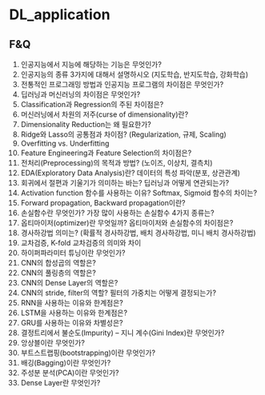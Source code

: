 # DL_application

## F&Q

<ol>
  <li>인공지능에서 지능에 해당하는 기능은 무엇인가?</li>
  <li>인공지능의 종류 3가지에 대해서 설명하시오 (지도학습, 반지도학습, 강화학습)</li>
  <li>전통적인 프로그래밍 방법과 인공지능 프로그램의 차이점은 무엇인가?</li>
  <li>딥러닝과 머신러닝의 차이점은 무엇인가?</li>
  <li>Classification과 Regression의 주된 차이점은?</li>
  <li>머신러닝에서 차원의 저주(curse of dimensionality)란?</li>
  <li>Dimensionality Reduction는 왜 필요한가?</li>
  <li>Ridge와 Lasso의 공통점과 차이점? (Regularization, 규제, Scaling)</li>
  <li>Overfitting vs. Underfitting</li>
  <li>Feature Engineering과 Feature Selection의 차이점은?</li>
  <li>전처리(Preprocessing)의 목적과 방법? (노이즈, 이상치, 결측치)</li>
  <li>EDA(Exploratory Data Analysis)란? 데이터의 특성 파악(분포, 상관관계)</li>
  <li>회귀에서 절편과 기울기가 의미하는 바는? 딥러닝과 어떻게 연관되는가?</li>
  <li>Activation function 함수를 사용하는 이유? Softmax, Sigmoid 함수의 차이는?</li>
  <li>Forward propagation, Backward propagation이란?</li>
  <li>손실함수란 무엇인가? 가장 많이 사용하는 손실함수 4가지 종류는?</li>
  <li>옵티마이저(optimizer)란 무엇일까? 옵티마이저와 손실함수의 차이점은?</li>
  <li>경사하강법 의미는? (확률적 경사하강법, 배치 경사하강법, 미니 배치 경사하강법)</li>
  <li>교차검증, K-fold 교차검증의 의미와 차이</li>
  <li>하이퍼파라미터 튜닝이란 무엇인가?</li>
  <li>CNN의 합성곱의 역할은?</li>
  <li>CNN의 풀링층의 역할은?</li>
  <li>CNN의 Dense Layer의 역할은?</li>
  <li>CNN의 stride, filter의 역할? 필터의 가중치는 어떻게 결정되는가?</li>
  <li>RNN을 사용하는 이유와 한계점은?</li>
  <li>LSTM을 사용하는 이유와 한계점은?</li>
  <li>GRU를 사용하는 이유와 차별성은?</li>
  <li>결정트리에서 불순도(Impurity) – 지니 계수(Gini Index)란 무엇인가?</li>
  <li>앙상블이란 무엇인가?</li>
  <li>부트스트랩핑(bootstrapping)이란 무엇인가?</li>
  <li>배깅(Bagging)이란 무엇인가?</li>
  <li>주성분 분석(PCA)이란 무엇인가?</li>
  <li>Dense Layer란 무엇인가?</li>
</ol>
